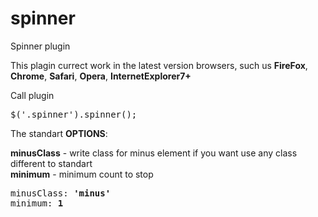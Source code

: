 spinner
=======

Spinner plugin

This plagin currect work in the latest version browsers, such us
<b>FireFox</b>,
<b>Chrome</b>, 
<b>Safari</b>,
<b>Opera</b>,
<b>InternetExplorer7+</b>

Call plugin</br>
<pre>
$('.spinner').spinner();
</pre>


The standart <b>OPTIONS</b>:

<b>minusClass</b> - write class for minus element if you want use any class different to standart<br>
<b>minimum</b> - minimum count to stop

<pre>
minusClass: <b>'minus'</b> 
minimum: <b>1</b>
</pre>

